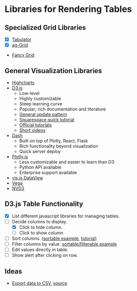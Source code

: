 # Libraries for Rendering Tables

## Specialized Grid Libraries
- [x] [Tabulator](http://tabulator.info/)
- [x] [ag-Grid](https://github.com/ag-grid/ag-grid)
- [Fancy Grid](https://www.fancygrid.com/)

## General Visualization Libraries
- [Highcharts](https://www.highcharts.com/)
- [D3.js](https://d3js.org/)
	- Low-level
	- Highly customizable
	- Steep learning curve
	- Popular; rich documentation and literature
	- [General update pattern](https://bl.ocks.org/mbostock/3808218)
	- [Squarespace quick tutorial](https://square.github.io/intro-to-d3/)
	- [Official tutorials](https://github.com/d3/d3/wiki/Tutorials)
	- [Short videos](https://scrimba.com/g/gd3js)
- [Dash](https://plot.ly/products/dash/)
	- Built on top of Plotly, React, Flask
	- Rich functionality beyond visualization
	- Quick server deploy
- [Plotly.js](https://plot.ly/javascript/)
	- Less customizable and easier to learn than D3
	- Python API available
	- Enterprise support available
- [vis.js DataView](http://visjs.org/docs/data/dataview.html)
- [Vega](https://vega.github.io/vega/)
- [NVD3](http://nvd3.org/index.html)

## D3.js Table Functionality
- [x] List different javascript libraries for managing tables.
- [ ] Decide columns to display.
	- [x] Click to hide column.
	- [ ] Click to show column
- [ ] Sort columns. ([sortable example](http://bl.ocks.org/AMDS/4a61497182b8fcb05906), [tutorial](http://arnicas.github.io/interactive-vis-course/Week4/))
- [ ] Filter columns by value. [sortable/filterable example](http://bl.ocks.org/dhoboy/1ac430a7ca883e7a8c09)
- [ ] Edit values directly in table.
- [ ] Show alert after clicking on row.

## Ideas
- [Export data to CSV](https://demo.bokehplots.com/apps/export_csv), [source](https://github.com/bokeh/bokeh/tree/master/examples/app/export_csv)
